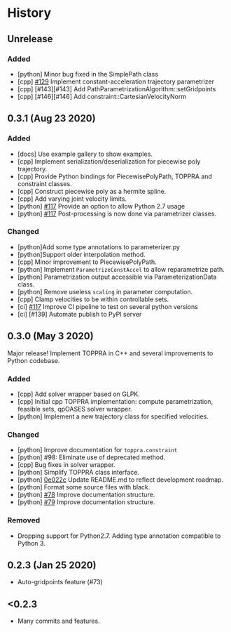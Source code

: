 # History

## Unrelease

### Added
- [python] Minor bug fixed in the SimplePath class
- [cpp] [#129][#129] Implement constant-acceleration trajectory parametrizer
- [cpp] [#143][#143] Add PathParametrizationAlgorithm::setGridpoints
- [cpp] [#146][#146] Add constraint::CartesianVelocityNorm

## 0.3.1 (Aug 23 2020)

### Added
- [docs] Use example gallery to show examples.
- [cpp] Implement serialization/deserialization for piecewise poly trajectory.
- [cpp] Provide Python bindings for PiecewisePolyPath, TOPPRA and constraint classes.
- [cpp] Construct piecewise poly as a hermite spline.
- [cpp] Add varying joint velocity limits.
- [python] [#117] Provide an option to allow Python 2.7 usage
- [python] [#117] Post-processing is now done via parametrizer classes.

### Changed
- [python]Add some type annotations to parameterizer.py
- [python]Support older interpolation method.
- [cpp] Minor improvement to PiecewisePolyPath.
- [python] Implement `ParametrizeConstAccel` to allow reparametrize path.
- [python] Parametrization output accessible via ParameterizationData class.
- [python] Remove useless `scaling` in parameter computation.
- [cpp] Clamp velocities to be within controllable sets.
- [ci] [#117] Improve CI pipeline to test on several python versions
- [ci] [#139] Automate publish to PyPI server


## 0.3.0 (May 3 2020)

Major release! Implement TOPPRA in C++ and several improvements to Python codebase.

### Added

- [cpp] Add solver wrapper based on GLPK.
- [cpp] Initial cpp TOPPRA implementation: compute parametrization, feasible sets, qpOASES solver wrapper.
- [python] Implement a new trajectory class for specified velocities.

### Changed

- [python] Improve documentation for `toppra.constraint`
- [python] #98: Eliminate use of deprecated method.
- [cpp] Bug fixes in solver wrapper.
- [python] Simplify TOPPRA class interface.
- [python] [0e022c][cm-0e022c] Update README.md to reflect development roadmap.
- [python] Format some source files with black.
- [python] [#78][gh-78] Improve documentation structure.
- [python] [#79][gh-79] Improve documentation structure.

### Removed

- Dropping support for Python2.7. Adding type annotation compatible to Python 3.

## 0.2.3 (Jan 25 2020)

- Auto-gridpoints feature (#73)

## <0.2.3
- Many commits and features.

[gh-78]: https://github.com/hungpham2511/toppra/pull/78
[gh-79]: https://github.com/hungpham2511/toppra/pull/79
[#117]: https://github.com/hungpham2511/toppra/pull/117
[#129]: https://github.com/hungpham2511/toppra/pull/129
[cm-0e022c]: https://github.com/hungpham2511/toppra/commit/0e022c53ab9db473485bd9fb6b8f34a7364efdf8
